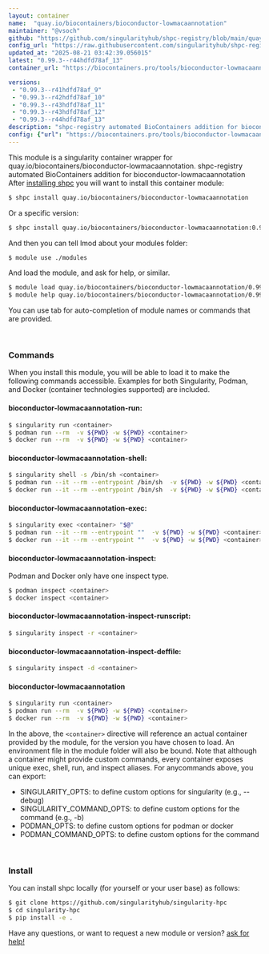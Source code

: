 ```yaml
---
layout: container
name:  "quay.io/biocontainers/bioconductor-lowmacaannotation"
maintainer: "@vsoch"
github: "https://github.com/singularityhub/shpc-registry/blob/main/quay.io/biocontainers/bioconductor-lowmacaannotation/container.yaml"
config_url: "https://raw.githubusercontent.com/singularityhub/shpc-registry/main/quay.io/biocontainers/bioconductor-lowmacaannotation/container.yaml"
updated_at: "2025-08-21 03:42:39.056015"
latest: "0.99.3--r44hdfd78af_13"
container_url: "https://biocontainers.pro/tools/bioconductor-lowmacaannotation"

versions:
 - "0.99.3--r41hdfd78af_9"
 - "0.99.3--r42hdfd78af_10"
 - "0.99.3--r43hdfd78af_11"
 - "0.99.3--r43hdfd78af_12"
 - "0.99.3--r44hdfd78af_13"
description: "shpc-registry automated BioContainers addition for bioconductor-lowmacaannotation"
config: {"url": "https://biocontainers.pro/tools/bioconductor-lowmacaannotation", "maintainer": "@vsoch", "description": "shpc-registry automated BioContainers addition for bioconductor-lowmacaannotation", "latest": {"0.99.3--r44hdfd78af_13": "sha256:5dbe55750673db4d5e936983de9a8974ef769e4df05f056e419aa4b7d517e3ff"}, "tags": {"0.99.3--r41hdfd78af_9": "sha256:dbc4ab06b35d462c65a2be4019c2f51985707801243c33dd3ada3d9714fcf6eb", "0.99.3--r42hdfd78af_10": "sha256:017870cb6f905dfa5c455dac48d201d22ecd12d2ef231b8d5f4ce38a3edbe6cf", "0.99.3--r43hdfd78af_11": "sha256:e33e698260a1bbdcba90014c95277fd4edd546a646b49582345b7082692aa579", "0.99.3--r43hdfd78af_12": "sha256:ee4eede6c7d19f2002833a434aab1bd9767f20ffb23cc758f691c6c065499bb2", "0.99.3--r44hdfd78af_13": "sha256:5dbe55750673db4d5e936983de9a8974ef769e4df05f056e419aa4b7d517e3ff"}, "docker": "quay.io/biocontainers/bioconductor-lowmacaannotation"}
---
```


This module is a singularity container wrapper for quay.io/biocontainers/bioconductor-lowmacaannotation.
shpc-registry automated BioContainers addition for bioconductor-lowmacaannotation
After [installing shpc](#install) you will want to install this container module:


```bash
$ shpc install quay.io/biocontainers/bioconductor-lowmacaannotation
```

Or a specific version:

```bash
$ shpc install quay.io/biocontainers/bioconductor-lowmacaannotation:0.99.3--r44hdfd78af_13
```

And then you can tell lmod about your modules folder:

```bash
$ module use ./modules
```

And load the module, and ask for help, or similar.

```bash
$ module load quay.io/biocontainers/bioconductor-lowmacaannotation/0.99.3--r44hdfd78af_13
$ module help quay.io/biocontainers/bioconductor-lowmacaannotation/0.99.3--r44hdfd78af_13
```

You can use tab for auto-completion of module names or commands that are provided.

<br>

### Commands

When you install this module, you will be able to load it to make the following commands accessible.
Examples for both Singularity, Podman, and Docker (container technologies supported) are included.

#### bioconductor-lowmacaannotation-run:

```bash
$ singularity run <container>
$ podman run --rm  -v ${PWD} -w ${PWD} <container>
$ docker run --rm  -v ${PWD} -w ${PWD} <container>
```

#### bioconductor-lowmacaannotation-shell:

```bash
$ singularity shell -s /bin/sh <container>
$ podman run --it --rm --entrypoint /bin/sh  -v ${PWD} -w ${PWD} <container>
$ docker run --it --rm --entrypoint /bin/sh  -v ${PWD} -w ${PWD} <container>
```

#### bioconductor-lowmacaannotation-exec:

```bash
$ singularity exec <container> "$@"
$ podman run --it --rm --entrypoint ""  -v ${PWD} -w ${PWD} <container> "$@"
$ docker run --it --rm --entrypoint ""  -v ${PWD} -w ${PWD} <container> "$@"
```

#### bioconductor-lowmacaannotation-inspect:

Podman and Docker only have one inspect type.

```bash
$ podman inspect <container>
$ docker inspect <container>
```

#### bioconductor-lowmacaannotation-inspect-runscript:

```bash
$ singularity inspect -r <container>
```

#### bioconductor-lowmacaannotation-inspect-deffile:

```bash
$ singularity inspect -d <container>
```



#### bioconductor-lowmacaannotation

```bash
$ singularity run <container>
$ podman run --rm  -v ${PWD} -w ${PWD} <container>
$ docker run --rm  -v ${PWD} -w ${PWD} <container>
```


In the above, the `<container>` directive will reference an actual container provided
by the module, for the version you have chosen to load. An environment file in the
module folder will also be bound. Note that although a container
might provide custom commands, every container exposes unique exec, shell, run, and
inspect aliases. For anycommands above, you can export:

 - SINGULARITY_OPTS: to define custom options for singularity (e.g., --debug)
 - SINGULARITY_COMMAND_OPTS: to define custom options for the command (e.g., -b)
 - PODMAN_OPTS: to define custom options for podman or docker
 - PODMAN_COMMAND_OPTS: to define custom options for the command

<br>

### Install

You can install shpc locally (for yourself or your user base) as follows:

```bash
$ git clone https://github.com/singularityhub/singularity-hpc
$ cd singularity-hpc
$ pip install -e .
```

Have any questions, or want to request a new module or version? [ask for help!](https://github.com/singularityhub/singularity-hpc/issues)